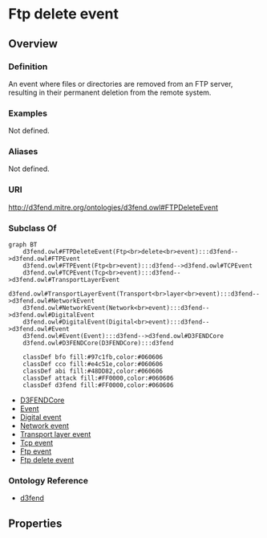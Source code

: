 # Ftp delete event

## Overview

### Definition
An event where files or directories are removed from an FTP server, resulting in their permanent deletion from the remote system.

### Examples
Not defined.

### Aliases
Not defined.

### URI
http://d3fend.mitre.org/ontologies/d3fend.owl#FTPDeleteEvent

### Subclass Of
```mermaid
graph BT
    d3fend.owl#FTPDeleteEvent(Ftp<br>delete<br>event):::d3fend-->d3fend.owl#FTPEvent
    d3fend.owl#FTPEvent(Ftp<br>event):::d3fend-->d3fend.owl#TCPEvent
    d3fend.owl#TCPEvent(Tcp<br>event):::d3fend-->d3fend.owl#TransportLayerEvent
    d3fend.owl#TransportLayerEvent(Transport<br>layer<br>event):::d3fend-->d3fend.owl#NetworkEvent
    d3fend.owl#NetworkEvent(Network<br>event):::d3fend-->d3fend.owl#DigitalEvent
    d3fend.owl#DigitalEvent(Digital<br>event):::d3fend-->d3fend.owl#Event
    d3fend.owl#Event(Event):::d3fend-->d3fend.owl#D3FENDCore
    d3fend.owl#D3FENDCore(D3FENDCore):::d3fend
    
    classDef bfo fill:#97c1fb,color:#060606
    classDef cco fill:#e4c51e,color:#060606
    classDef abi fill:#48DD82,color:#060606
    classDef attack fill:#FF0000,color:#060606
    classDef d3fend fill:#FF0000,color:#060606
```

- [D3FENDCore](/docs/ontology/reference/model/D3FENDCore/D3FENDCore.md)
- [Event](/docs/ontology/reference/model/D3FENDCore/Event/Event.md)
- [Digital event](/docs/ontology/reference/model/D3FENDCore/Event/Digital%20event/Digital%20event.md)
- [Network event](/docs/ontology/reference/model/D3FENDCore/Event/Digital%20event/Network%20event/Network%20event.md)
- [Transport layer event](/docs/ontology/reference/model/D3FENDCore/Event/Digital%20event/Network%20event/Transport%20layer%20event/Transport%20layer%20event.md)
- [Tcp event](/docs/ontology/reference/model/D3FENDCore/Event/Digital%20event/Network%20event/Transport%20layer%20event/Tcp%20event/Tcp%20event.md)
- [Ftp event](/docs/ontology/reference/model/D3FENDCore/Event/Digital%20event/Network%20event/Transport%20layer%20event/Tcp%20event/Ftp%20event/Ftp%20event.md)
- [Ftp delete event](/docs/ontology/reference/model/D3FENDCore/Event/Digital%20event/Network%20event/Transport%20layer%20event/Tcp%20event/Ftp%20event/Ftp%20delete%20event/Ftp%20delete%20event.md)


### Ontology Reference
- [d3fend](http://d3fend.mitre.org/ontologies/d3fend.owl#)

## Properties
